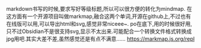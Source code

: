 markdown书写的时候,要求写好等级标题,所以可以很方便的转化为mindmap.
在这方面有一个开源项目叫做markmap,融合这两个单词,开源在github上,不过也有在线版可以用,可以导出html和svg,感觉非常niceee~.
po在底下,用的时候很好用,只不过Obsidian不是很支持svg,显示不太出来.可能配合一个转换文件格式转换成jpg用吧.其实大差不差,虽然感觉还是有点不满意......
https://markmap.js.org/repl